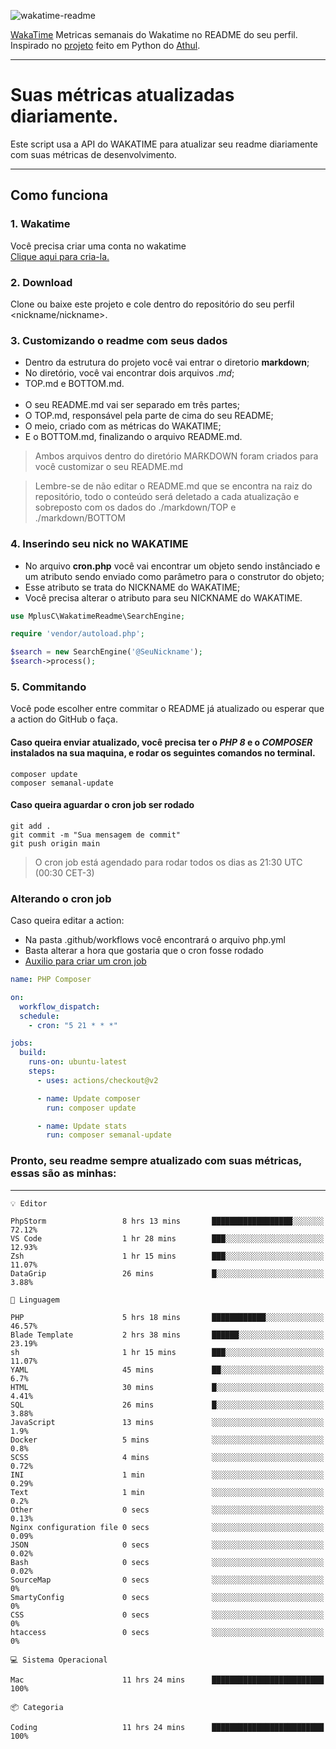![wakatime-readme](https://socialify.git.ci/bymatheus/wakatime-readme/image?description=1&descriptionEditable=M%C3%A9tricas%20semanais%20do%20Wakatime%20no%20seu%20README%20de%20perfil.&font=KoHo&forks=1&language=1&owner=1&pattern=Signal&stargazers=1&theme=Dark)

[WakaTime](https://wakatime.com) Metricas semanais do Wakatime no README do seu perfil. <br>
Inspirado no [projeto](https://github.com/athul/waka-readme) feito em Python do [Athul](https://github.com/athul).
___

# Suas métricas atualizadas diariamente.
Este script usa a API do WAKATIME para atualizar seu readme diariamente com suas métricas de desenvolvimento.

___

## Como funciona

### 1. Wakatime
Você precisa criar uma conta no wakatime <br>
[Clique aqui para cria-la.](https://wakatime.com) 

### 2. Download
Clone ou baixe este projeto e cole dentro do repositório do seu perfil <nickname/nickname>.

### 3. Customizando o readme com seus dados
- Dentro da estrutura do projeto você vai entrar o diretorio **markdown**;  
- No diretório, você vai encontrar dois arquivos *.md*;
- TOP.md e BOTTOM.md.
<br><br>
- O seu README.md vai ser separado em três partes; 
- O TOP.md, responsável pela parte de cima do seu README;
- O meio, criado com as métricas do WAKATIME;
- E o BOTTOM.md, finalizando o arquivo README.md.<br>

> Ambos arquivos dentro do diretório MARKDOWN foram criados para você customizar o seu README.md

> Lembre-se de não editar o README.md que se encontra na raiz do repositório, todo o conteúdo será deletado a cada atualização e sobreposto com os dados do ./markdown/TOP e ./markdown/BOTTOM

### 4. Inserindo seu nick no WAKATIME
- No arquivo **cron.php** você vai encontrar um objeto sendo instânciado e um atributo sendo enviado como parâmetro para o construtor do objeto;
- Esse atributo se trata do NICKNAME do WAKATIME;
- Você precisa alterar o atributo para seu NICKNAME do WAKATIME.

```php
use MplusC\WakatimeReadme\SearchEngine;

require 'vendor/autoload.php';

$search = new SearchEngine('@SeuNickname');
$search->process();
```

### 5. Commitando
Você pode escolher entre commitar o README já atualizado ou esperar que a action do GitHub o faça. <br>

#### Caso queira enviar atualizado, você precisa ter o *PHP 8* e o *COMPOSER* instalados na sua maquina, e rodar os seguintes comandos no terminal.
```composer
composer update
composer semanal-update 
```

#### Caso queira aguardar o cron job ser rodado 
```git 
git add .
git commit -m "Sua mensagem de commit"
git push origin main
```

>O cron job está agendado para rodar todos os dias as 21:30 UTC (00:30 CET-3) 

### Alterando o cron job
Caso queira editar a action:

- Na pasta .github/workflows você encontrará o arquivo php.yml
- Basta alterar a hora que gostaria que o cron fosse rodado
- [Auxilio para criar um cron job](https://crontab.guru)

```yml
name: PHP Composer

on:
  workflow_dispatch:
  schedule:
    - cron: "5 21 * * *"

jobs:
  build:
    runs-on: ubuntu-latest
    steps:
      - uses: actions/checkout@v2

      - name: Update composer
        run: composer update

      - name: Update stats
        run: composer semanal-update
```

### Pronto, seu readme sempre atualizado com suas métricas, essas são as minhas:

___
```text
💡 Editor

PhpStorm                 8 hrs 13 mins       ██████████████████░░░░░░░     72.12%
VS Code                  1 hr 28 mins        ███░░░░░░░░░░░░░░░░░░░░░░     12.93%
Zsh                      1 hr 15 mins        ███░░░░░░░░░░░░░░░░░░░░░░     11.07%
DataGrip                 26 mins             █░░░░░░░░░░░░░░░░░░░░░░░░      3.88%
```
```text
💬 Linguagem

PHP                      5 hrs 18 mins       ████████████░░░░░░░░░░░░░     46.57%
Blade Template           2 hrs 38 mins       ██████░░░░░░░░░░░░░░░░░░░     23.19%
sh                       1 hr 15 mins        ███░░░░░░░░░░░░░░░░░░░░░░     11.07%
YAML                     45 mins             ██░░░░░░░░░░░░░░░░░░░░░░░       6.7%
HTML                     30 mins             █░░░░░░░░░░░░░░░░░░░░░░░░      4.41%
SQL                      26 mins             █░░░░░░░░░░░░░░░░░░░░░░░░      3.88%
JavaScript               13 mins             ░░░░░░░░░░░░░░░░░░░░░░░░░       1.9%
Docker                   5 mins              ░░░░░░░░░░░░░░░░░░░░░░░░░       0.8%
SCSS                     4 mins              ░░░░░░░░░░░░░░░░░░░░░░░░░      0.72%
INI                      1 min               ░░░░░░░░░░░░░░░░░░░░░░░░░      0.29%
Text                     1 min               ░░░░░░░░░░░░░░░░░░░░░░░░░       0.2%
Other                    0 secs              ░░░░░░░░░░░░░░░░░░░░░░░░░      0.13%
Nginx configuration file 0 secs              ░░░░░░░░░░░░░░░░░░░░░░░░░      0.09%
JSON                     0 secs              ░░░░░░░░░░░░░░░░░░░░░░░░░      0.02%
Bash                     0 secs              ░░░░░░░░░░░░░░░░░░░░░░░░░      0.02%
SourceMap                0 secs              ░░░░░░░░░░░░░░░░░░░░░░░░░         0%
SmartyConfig             0 secs              ░░░░░░░░░░░░░░░░░░░░░░░░░         0%
CSS                      0 secs              ░░░░░░░░░░░░░░░░░░░░░░░░░         0%
htaccess                 0 secs              ░░░░░░░░░░░░░░░░░░░░░░░░░         0%
```
```text
💻 Sistema Operacional

Mac                      11 hrs 24 mins      █████████████████████████       100%
```
```text
📦 Categoria

Coding                   11 hrs 24 mins      █████████████████████████       100%
```
